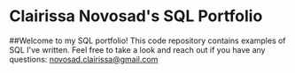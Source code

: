 # Clairissa Novosad's SQL Portfolio

##Welcome to my SQL portfolio! This code repository contains examples of SQL I've written. Feel free to take a look and reach out if you have any questions: novosad.clairissa@gmail.com
